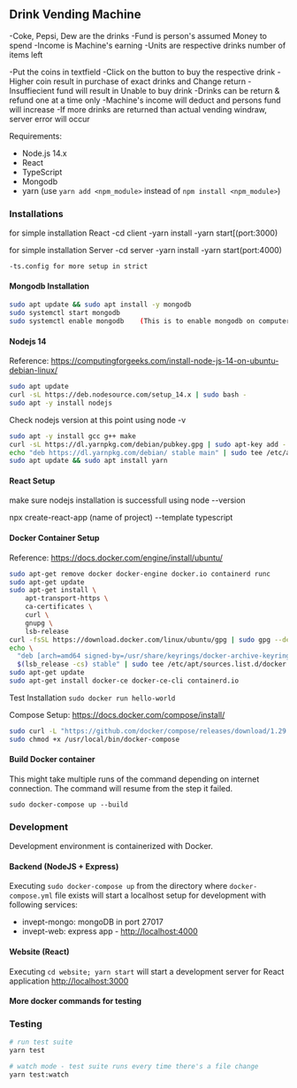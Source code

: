 ## Drink Vending Machine

-Coke, Pepsi, Dew are the drinks
-Fund is person's assumed Money to spend
-Income is Machine's earning
-Units are respective drinks number of items left

-Put the coins in textfield
  -Click on the button to buy the respective drink
  -Higher coin result in purchase of exact drinks and Change return
  -Insuffiecient fund will result in Unable to buy drink
  -Drinks can be return & refund one at a time only
  -Machine's income will deduct and persons fund will increase
  -If more drinks are returned than actual vending windraw, server error will occur


Requirements:
- Node.js 14.x
- React
- TypeScript
- Mongodb
- yarn (use `yarn add <npm_module>` instead of `npm install <npm_module>`)

### Installations
for simple installation React
	-cd client
	-yarn install
	-yarn start[(port:3000)

for simple installation Server
	-cd server
	-yarn install
	-yarn start(port:4000)
	
	-ts.config for more setup in strict

#### Mongodb Installation

```bash
sudo apt update && sudo apt install -y mongodb
sudo systemctl start mongodb
sudo systemctl enable mongodb    (This is to enable mongodb on computer restart)
```

#### Nodejs 14

Reference:
https://computingforgeeks.com/install-node-js-14-on-ubuntu-debian-linux/

```bash
sudo apt update
curl -sL https://deb.nodesource.com/setup_14.x | sudo bash -
sudo apt -y install nodejs
```

Check nodejs version at this point using node -v

```bash
sudo apt -y install gcc g++ make
curl -sL https://dl.yarnpkg.com/debian/pubkey.gpg | sudo apt-key add -
echo "deb https://dl.yarnpkg.com/debian/ stable main" | sudo tee /etc/apt/sources.list.d/yarn.list
sudo apt update && sudo apt install yarn
```
#### React Setup
make sure nodejs installation is successfull using node --version

npx create-react-app (name of project) --template typescript

#### Docker Container Setup

Reference: https://docs.docker.com/engine/install/ubuntu/

```bash
sudo apt-get remove docker docker-engine docker.io containerd runc
sudo apt-get update
sudo apt-get install \
    apt-transport-https \
    ca-certificates \
    curl \
    gnupg \
    lsb-release
curl -fsSL https://download.docker.com/linux/ubuntu/gpg | sudo gpg --dearmor -o /usr/share/keyrings/docker-archive-keyring.gpg
echo \
  "deb [arch=amd64 signed-by=/usr/share/keyrings/docker-archive-keyring.gpg] https://download.docker.com/linux/ubuntu \
  $(lsb_release -cs) stable" | sudo tee /etc/apt/sources.list.d/docker.list > /dev/null
sudo apt-get update
sudo apt-get install docker-ce docker-ce-cli containerd.io
```

Test Installation `sudo docker run hello-world`

Compose Setup: https://docs.docker.com/compose/install/

```bash
sudo curl -L "https://github.com/docker/compose/releases/download/1.29.2/docker-compose-$(uname -s)-$(uname -m)" -o /usr/local/bin/docker-compose
sudo chmod +x /usr/local/bin/docker-compose
```

#### Build Docker container

This might take multiple runs of the command depending on internet connection.
The command will resume from the step it failed.

`sudo docker-compose up --build`



### Development

Development environment is containerized with Docker.

#### Backend (NodeJS + Express)

Executing `sudo docker-compose up` from the directory where `docker-compose.yml`
file exists will start a localhost setup for development with following
services:

- invept-mongo: mongoDB in port 27017
- invept-web: express app - <http://localhost:4000>

#### Website (React)

Executing `cd website; yarn start` will start a development server for React
application <http://localhost:3000>

#### More docker commands for testing

### Testing

```bash
# run test suite
yarn test

# watch mode - test suite runs every time there's a file change
yarn test:watch
```


